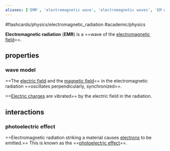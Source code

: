 ```yaml
---
aliases: ['EMR', 'electromagnetic wave', 'electromagnetic waves', 'EM wave', 'EM waves',]
---
```


#flashcards/physics/electromagnetic_radiation #academic/physics


__Electromagnetic radiation__ (__EMR__) is a ==wave of the [electromagnetic field](electromagnetic%20field.md)==.

## properties

### wave model

==The [electric field](electric%20field.md) and the [magnetic field](magnetic%20field.md)== in the electromagnetic radiation ==oscillates perpendicularly, synchronized==.

==[Electric charges](electric%20charge.md) are vibrated== by the electric field in the radiation.

## interactions

### photoelectric effect

==Electromagnetic radiation striking a material causes [electrons](electron.md) to be emitted.== This is known as the ==[photoelectric effect](photoelectric%20effect.md)==.
